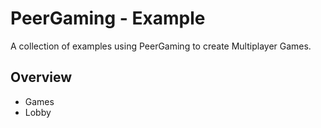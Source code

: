 PeerGaming - Example
====================

A collection of examples using PeerGaming to create Multiplayer Games.


## Overview

- Games
- Lobby
